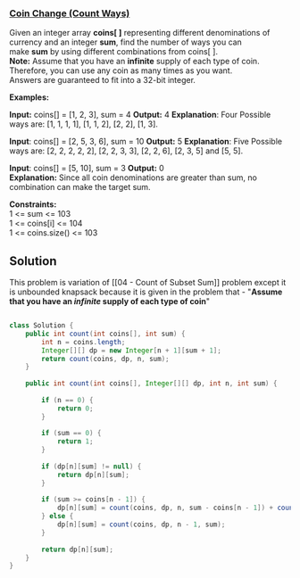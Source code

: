 
### [Coin Change (Count Ways)](https://www.geeksforgeeks.org/problems/coin-change2448/1)

Given an integer array **coins[ ]** representing different denominations of currency and an integer **sum**, find the number of ways you can make **sum** by using different combinations from coins[ ].   
**Note:** Assume that you have an **infinite** supply of each type of coin. Therefore, you can use any coin as many times as you want.  
Answers are guaranteed to fit into a 32-bit integer. 

**Examples:**

**Input:** coins[] = [1, 2, 3], sum = 4
**Output:** 4
**Explanation**: Four Possible ways are: [1, 1, 1, 1], [1, 1, 2], [2, 2], [1, 3].

**Input**: coins[] = [2, 5, 3, 6], sum = 10
**Output:** 5
**Explanation**: Five Possible ways are: [2, 2, 2, 2, 2], [2, 2, 3, 3], [2, 2, 6], [2, 3, 5] and [5, 5].  

**Input**: coins[] = [5, 10], sum = 3
**Output:** 0  
**Explanation:** Since all coin denominations are greater than sum, no combination can make the target sum.

**Constraints:**  
1 <= sum <= 103  
1 <= coins[i] <= 104  
1 <= coins.size() <= 103

## Solution

This problem is variation of [[04 - Count of Subset Sum]] problem except it is unbounded knapsack
because it is given in the problem that - "**Assume that you have an *infinite* supply of each type of coin**"


```java

class Solution {
    public int count(int coins[], int sum) {
        int n = coins.length;
        Integer[][] dp = new Integer[n + 1][sum + 1];
        return count(coins, dp, n, sum);
    }
    
    public int count(int coins[], Integer[][] dp, int n, int sum) {
        
        if (n == 0) {
            return 0;
        }
        
        if (sum == 0) {
            return 1;
        }
        
        if (dp[n][sum] != null) {
            return dp[n][sum];
        }
        
        if (sum >= coins[n - 1]) {
            dp[n][sum] = count(coins, dp, n, sum - coins[n - 1]) + count(coins, dp, n - 1, sum);
        } else {
            dp[n][sum] = count(coins, dp, n - 1, sum);
        }
        
        return dp[n][sum];
    }
}

```